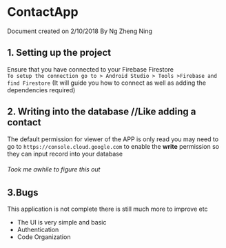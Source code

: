 # ContactApp
Document created on 2/10/2018 
By Ng Zheng Ning


## 1. Setting up the project
Ensure that you have connected to your Firebase Firestore  
``
To setup the connection go to > Android Studio > Tools >Firebase and find Firestore `` 
(It will guide you how to connect as well as adding the dependencies required)


## 2. Writing into the database  //Like adding a contact
The default permission for viewer of the APP is only read you may need to go to `https://console.cloud.google.com`
to enable the **write**  permission so they can input record into your database

###### Took me awhile to figure this out 

## 3.Bugs
This application is not complete there is still much more to improve etc
* The UI is very simple and basic
* Authentication
* Code Organization 
